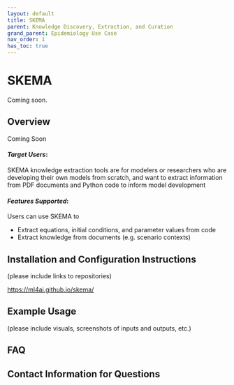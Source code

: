 ```yaml
---
layout: default
title: SKEMA
parent: Knowledge Discovery, Extraction, and Curation
grand_parent: Epidemiology Use Case
nav_order: 1
has_toc: true
---
```

# SKEMA

Coming soon.

## Overview
Coming Soon

#### *Target Users*:
SKEMA knowledge extraction tools are for modelers or researchers who are developing their own models from scratch, and want to extract information from PDF documents and Python code to inform model development


#### *Features Supported*:
Users can use SKEMA to
* Extract equations, initial conditions, and parameter values from code
* Extract knowledge from documents (e.g. scenario contexts)


## Installation and Configuration Instructions
(please include links to repositories)

https://ml4ai.github.io/skema/  

## Example Usage
(please include visuals, screenshots of inputs and outputs, etc.)

## FAQ

## Contact Information for Questions

